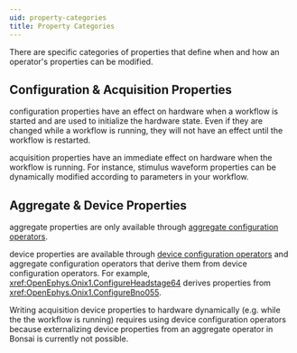 ```yaml
---
uid: property-categories
title: Property Categories
---
```


There are specific categories of properties that define when and how an operator's properties can be modified. 

## Configuration & Acquisition Properties

<span class="badge oe-badge-border oe-badge-yellow" id="configuration">configuration</span> properties have an effect on
hardware when a workflow is started and are used to initialize the hardware state. Even if they are changed while a
workflow is running, they will not have an effect until the workflow is restarted.

<span class="badge oe-badge-border oe-badge-blue" id="acquisition">acquisition</span> properties have an immediate
effect on hardware when the workflow is running. For instance, stimulus waveform properties can be dynamically modified
according to parameters in your workflow.

## Aggregate & Device Properties

<span class="badge oe-badge-border oe-badge-green" id="aggregate">aggregate</span> properties are only available through
[aggregate configuration operators](xref:configure). 

<span class="badge oe-badge-border oe-badge-red" id="device">device</span> properties are available through 
[device configuration operators](xref:device-configure) and aggregate configuration operators that derive them from
device configuration operators. For example, <xref:OpenEphys.Onix1.ConfigureHeadstage64> derives properties from
<xref:OpenEphys.Onix1.ConfigureBno055>. 

Writing acquisition device properties to hardware dynamically (e.g. while the the workflow is running) requires using
device configuration operators because externalizing device properties from an aggregate operator in Bonsai is currently not possible. 